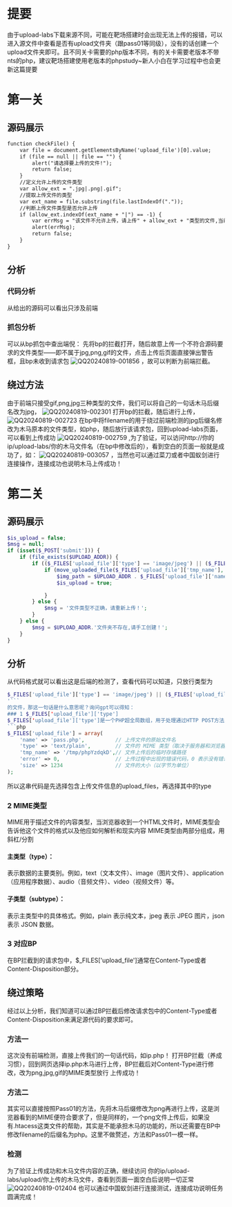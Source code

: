 # 提要
由于upload-labs下载来源不同，可能在靶场搭建时会出现无法上传的报错，可以进入源文件中查看是否有upload文件夹（跟pass01等同级），没有的话创建一个upload文件夹即可。且不同关卡需要的php版本不同，有的关卡需要老版本不带nts的php，建议靶场搭建使用老版本的phpstudy~新人小白在学习过程中也会更新这篇提要

# 第一关
## 源码展示
```html
function checkFile() {
    var file = document.getElementsByName('upload_file')[0].value;
    if (file == null || file == "") {
        alert("请选择要上传的文件!");
        return false;
    }
    //定义允许上传的文件类型
    var allow_ext = ".jpg|.png|.gif";
    //提取上传文件的类型
    var ext_name = file.substring(file.lastIndexOf("."));
    //判断上传文件类型是否允许上传
    if (allow_ext.indexOf(ext_name + "|") == -1) {
        var errMsg = "该文件不允许上传，请上传" + allow_ext + "类型的文件,当前文件类型为：" + ext_name;
        alert(errMsg);
        return false;
    }
}

```
## 分析
### 代码分析
从给出的源码可以看出只涉及前端
### 抓包分析
可以从bp抓包中查出端倪：
先将bp的拦截打开，随后故意上传一个不符合源码要求的文件类型——即不属于jpg,png,gif的文件，点击上传后页面直接弹出警告框，且bp未收到请求包
![QQ20240819-001856](https://github.com/user-attachments/assets/3054b267-70d5-4f9d-ab55-97e902efdca0)
，故可以判断为前端拦截。
## 绕过方法
由于前端只接受gif,png,jpg三种类型的文件，我们可以将自己的一句话木马后缀名改为jpg，
![QQ20240819-002301](https://github.com/user-attachments/assets/f8bd77a1-a2b2-4626-939f-3c6488b01d3c)
打开bp的拦截，随后进行上传，
![QQ20240819-002723](https://github.com/user-attachments/assets/7963deab-ec07-4927-a9ed-c9cb62bbb5d5)
在bp中将filename的用于绕过前端检测的jpg后缀名修改为木马原本的文件类型，如php，随后放行该请求包，回到upload-labs页面，可以看到上传成功
![QQ20240819-002759](https://github.com/user-attachments/assets/a8a0f690-cbb4-490e-96a5-fe45379e1285)
,为了验证，可以访问http://你的ip/upload-labs/你的木马文件名（在bp中修改后的），看到空白的页面一般就是成功了，如：
![QQ20240819-003057](https://github.com/user-attachments/assets/de799a7d-3c7e-49c1-8ce1-424c73e4f272)
，当然也可以通过菜刀或者中国蚁剑进行连接操作，连接成功也说明木马上传成功！

# 第二关
## 源码展示
```php
$is_upload = false;
$msg = null;
if (isset($_POST['submit'])) {
    if (file_exists($UPLOAD_ADDR)) {
        if (($_FILES['upload_file']['type'] == 'image/jpeg') || ($_FILES['upload_file']['type'] == 'image/png') || ($_FILES['upload_file']['type'] == 'image/gif')) {
            if (move_uploaded_file($_FILES['upload_file']['tmp_name'], $UPLOAD_ADDR . '/' . $_FILES['upload_file']['name'])) {
                $img_path = $UPLOAD_ADDR . $_FILES['upload_file']['name'];
                $is_upload = true;

            }
        } else {
            $msg = '文件类型不正确，请重新上传！';
        }
    } else {
        $msg = $UPLOAD_ADDR.'文件夹不存在,请手工创建！';
    }
}
```

## 分析
从代码格式就可以看出这是后端的检测了，查看代码可以知道，只放行类型为
```php 
$_FILES['upload_file']['type'] == 'image/jpeg') || ($_FILES['upload_file']['type'] == 'image/png') || ($_FILES['upload_file']['type'] == 'image/gif
'```
的文件，那这一句话是什么意思呢？询问gpt可以得知：
### 1 $_FILES['upload_file']['type']
$_FILES['upload_file']['type']是一个PHP超全局数组，用于处理通过HTTP POST方法上传的文件，假如我上传一个名为pass.php的文件夹
```php
$_FILES['upload_file'] = array(
    'name' => 'pass.php',          // 上传文件的原始文件名
    'type' => 'text/plain',        // 文件的 MIME 类型（取决于服务器和浏览器的判断）
    'tmp_name' => '/tmp/phpYzdqkD',// 文件上传后的临时存储路径
    'error' => 0,                  // 上传过程中出现的错误代码，0 表示没有错误
    'size' => 1234                 // 文件的大小（以字节为单位）
);
```
所以这串代码是先选择包含上传文件信息的upload_files，再选择其中的type
### 2 MIME类型
MIME用于描述文件的内容类型，当浏览器收到一个HTML文件时，MIME类型会告诉他这个文件的格式以及他应如何解析和现实内容
MIME类型由两部分组成，用斜杠/分割
#### 主类型（type）：
表示数据的主要类别。例如，text（文本文件）、image（图片文件）、application（应用程序数据）、audio（音频文件）、video（视频文件）等。
#### 子类型（subtype）：
表示主类型中的具体格式。例如，plain 表示纯文本，jpeg 表示 JPEG 图片，json 表示 JSON 数据。
### 3 对应BP
在BP拦截到的请求包中，$_FILES['upload_file']通常在Content-Type或者Content-Disposition部分。
## 绕过策略
经过以上分析，我们知道可以通过BP拦截后修改请求包中的Content-Type或者Content-Disposition来满足源代码的要求即可。
### 方法一
这次没有前端检测，直接上传我们的一句话代码，如ip.php！
打开BP拦截（养成习惯），回到网页选择ip.php木马进行上传，BP拦截后对Content-Type进行修改，改为png,jpg,gif的MIME类型放行
上传成功！
### 方法二
其实可以直接按照Pass01的方法，先将木马后缀修改为png再进行上传，这是浏览器看到的MIME便符合要求了，但是同样的，一个png文件上传后，如果没有.htacess这类文件的帮助，其实是不能承担木马的功能的，所以还需要在BP中修改filename的后缀名为php。这里不做赘述，方法和Pass01一模一样。
### 检测
为了验证上传成功和木马文件内容的正确，继续访问 你的ip/upload-labs/upload/你上传的木马文件，查看到页面一面空白后说明一切正常
![QQ20240819-012404](https://github.com/user-attachments/assets/56f9dd1c-f387-47bf-9536-45f106a8f475)
也可以通过中国蚁剑进行连接测试，连接成功说明任务圆满完成！


